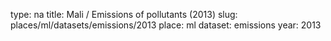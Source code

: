 type: na
title: Mali / Emissions of pollutants (2013)
slug: places/ml/datasets/emissions/2013
place: ml
dataset: emissions
year: 2013
